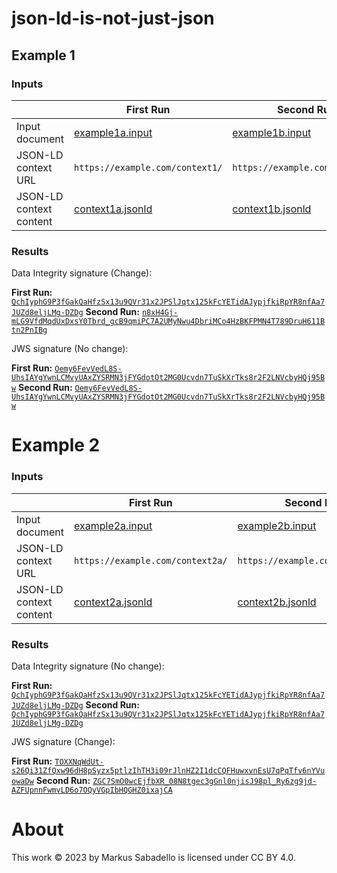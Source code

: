 json-ld-is-not-just-json
========================

## Example 1

### Inputs

|                         | First Run                                       | Second Run                                      | Change?   |
|-------------------------|-------------------------------------------------|-------------------------------------------------|-----------|
| Input document          | [example1a.input](./examples/example1a.input)   | [example1b.input](./examples/example1b.input)   | No change |
| JSON-LD context URL     | `https://example.com/context1/`                 | `https://example.com/context1/`                 | No change |
| JSON-LD context content | [context1a.jsonld](./contexts/context1a.jsonld) | [context1b.jsonld](./contexts/context1b.jsonld) | Change    |

### Results

Data Integrity signature (Change):

**First Run:** [`QchIyphG9P3fGakQaHfzSx13u9QVr31x2JPSlJqtx125kFcYETidAJypjfkiRpYR8nfAa7JUZd8eljLMg-DZDg`](./examples/example1a.signed.jsonld)
**Second Run:** [`n8xH4Gj-mLG9VfdMqdUxDxsY0Tbrd_gcB9qmiPC7A2UMyNwu4DbriMCo4HzBKFPMN4T789DruH611Btn2PnIBg`](./examples/example1b.signed.jsonld)

JWS signature (No change):

**First Run:** [`Oemy6FevVedL8S-UhsIAYgYwnLCMvyUAxZYSRMN3jFYGdotOt2MG0Ucvdn7TuSkXrTks8r2F2LNVcbyHQj95Bw`](./examples/example1a.signed.jwt)
**Second Run:** [`Oemy6FevVedL8S-UhsIAYgYwnLCMvyUAxZYSRMN3jFYGdotOt2MG0Ucvdn7TuSkXrTks8r2F2LNVcbyHQj95Bw`](./examples/example1b.signed.jwt)

# Example 2

### Inputs

|                         | First Run                                       | Second Run                                      | Change?   |
|-------------------------|-------------------------------------------------|-------------------------------------------------|-----------|
| Input document          | [example2a.input](./examples/example2a.input)   | [example2b.input](./examples/example2b.input)   | Change    |
| JSON-LD context URL     | `https://example.com/context2a/`                | `https://example.com/context2b/`                | No change |
| JSON-LD context content | [context2a.jsonld](./contexts/context2a.jsonld) | [context2b.jsonld](./contexts/context2b.jsonld) | Change    |

### Results

Data Integrity signature (No change):

**First Run:** [`QchIyphG9P3fGakQaHfzSx13u9QVr31x2JPSlJqtx125kFcYETidAJypjfkiRpYR8nfAa7JUZd8eljLMg-DZDg`](./examples/example2a.signed.jsonld)
**Second Run:** [`QchIyphG9P3fGakQaHfzSx13u9QVr31x2JPSlJqtx125kFcYETidAJypjfkiRpYR8nfAa7JUZd8eljLMg-DZDg`](./examples/example2b.signed.jsonld)

JWS signature (Change):

**First Run:** [`TOXXNqWdUt-s26Qi31ZfQxw96dH8pSyzx5ptlzIhTH3i09rJlnHZ2I1dcCQFHuwxvnEsU7qPqTfv6nYVuowaDw`](./examples/example2a.signed.jwt)
**Second Run:** [`ZGC7SmO0wcEjfbXR_08N8tgec3gGnl0njisJ98pl_Ry6zg9jd-AZFUpnnFwmvLD6o7OQyVGpIbHQGHZ0ixajCA`](./examples/example2b.signed.jwt)

# About

This work © 2023 by Markus Sabadello is licensed under CC BY 4.0.
